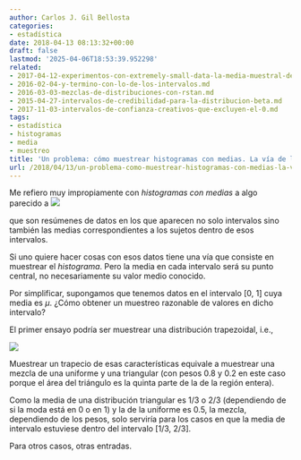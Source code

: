 ```yaml
---
author: Carlos J. Gil Bellosta
categories:
- estadística
date: 2018-04-13 08:13:32+00:00
draft: false
lastmod: '2025-04-06T18:53:39.952298'
related:
- 2017-04-12-experimentos-con-extremely-small-data-la-media-muestral-de-pocas-betas.md
- 2016-02-04-y-termino-con-lo-de-los-intervalos.md
- 2016-03-03-mezclas-de-distribuciones-con-rstan.md
- 2015-04-27-intervalos-de-credibilidad-para-la-distribucion-beta.md
- 2017-11-03-intervalos-de-confianza-creativos-que-excluyen-el-0.md
tags:
- estadística
- histogramas
- media
- muestreo
title: 'Un problema: cómo muestrear histogramas con medias. La vía de los trapecios'
url: /2018/04/13/un-problema-como-muestrear-histogramas-con-medias-la-via-de-los-trapecios/
---
```


Me refiero muy impropiamente con _histogramas con medias_ a algo parecido a
![](/wp-uploads/2018/04/histograma_medias.png#center)


que son resúmenes de datos en los que aparecen no solo intervalos sino también las medias correspondientes a los sujetos dentro de esos intervalos.

Si uno quiere hacer cosas con esos datos tiene una vía que consiste en muestrear el _histograma_. Pero la media en cada intervalo será su punto central, no necesariamente su valor medio conocido.

Por simplificar, supongamos que tenemos datos en el intervalo [0, 1] cuya media es $\mu$. ¿Cómo obtener un muestreo razonable de valores en dicho intervalo?

El primer ensayo podría ser muestrear una distribución trapezoidal, i.e.,

![](/wp-uploads/2018/04/muestreo_trapecio.png#center)

Muestrear un trapecio de esas características equivale a muestrear una mezcla de una uniforme y una triangular (con pesos 0.8 y 0.2 en este caso porque el área del triángulo es la quinta parte de la de la región entera).

Como la media de una distribución triangular es 1/3 o 2/3 (dependiendo de si la moda está en 0 o en 1) y la de la uniforme es 0.5, la mezcla, dependiendo de los pesos, solo serviría para los casos en que la media de intervalo estuviese dentro del intervalo [1/3, 2/3].

Para otros casos, otras entradas.